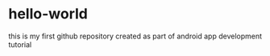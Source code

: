 # hello-world
this is my first github repository created as part of android app development tutorial
